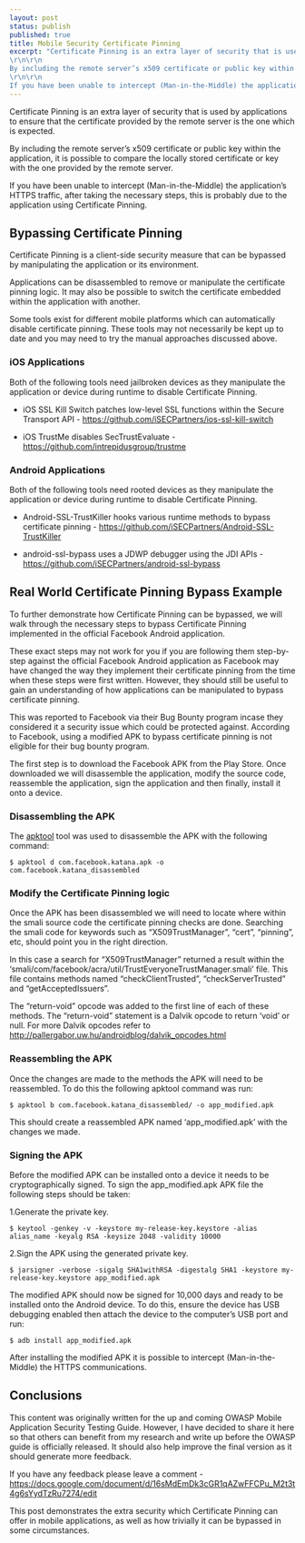 ```yaml
---
layout: post
status: publish
published: true
title: Mobile Security Certificate Pinning
excerpt: "Certificate Pinning is an extra layer of security that is used by applications to ensure that the certificate provided by the remote server is the one which is expected.
\r\n\r\n
By including the remote server’s x509 certificate or public key within the application, it is possible to compare the locally stored certificate or key with the one provided by the remote server.
\r\n\r\n
If you have been unable to intercept (Man-in-the-Middle) the application’s HTTPS traffic, after taking the necessary steps, this is probably due to the application using Certificate Pinning."
---
```


Certificate Pinning is an extra layer of security that is used by applications to ensure that the certificate provided by the remote server is the one which is expected.

By including the remote server’s x509 certificate or public key within the application, it is possible to compare the locally stored certificate or key with the one provided by the remote server.

If you have been unable to intercept (Man-in-the-Middle) the application’s HTTPS traffic, after taking the necessary steps, this is probably due to the application using Certificate Pinning.

## Bypassing Certificate Pinning

Certificate Pinning is a client-side security measure that can be bypassed by manipulating the application or its environment.

Applications can be disassembled to remove or manipulate the certificate pinning logic. It may also be possible to switch the certificate embedded within the application with another.

Some tools exist for different mobile platforms which can automatically disable certificate pinning. These tools may not necessarily be kept up to date and you may need to try the manual approaches discussed above.

### iOS Applications

Both of the following tools need jailbroken devices as they manipulate the application or device during runtime to disable Certificate Pinning.

- iOS SSL Kill Switch patches low-level SSL functions within the Secure Transport API - https://github.com/iSECPartners/ios-ssl-kill-switch

- iOS TrustMe disables SecTrustEvaluate - https://github.com/intrepidusgroup/trustme 

### Android Applications

Both of the following tools need rooted devices as they manipulate the application or device during runtime to disable Certificate Pinning.

- Android-SSL-TrustKiller hooks various runtime methods to bypass certificate pinning - https://github.com/iSECPartners/Android-SSL-TrustKiller 

- android-ssl-bypass uses a JDWP debugger using the JDI APIs - https://github.com/iSECPartners/android-ssl-bypass

## Real World Certificate Pinning Bypass Example

To further demonstrate how Certificate Pinning can be bypassed, we will walk through the necessary steps to bypass Certificate Pinning implemented in the official Facebook Android application.

These exact steps may not work for you if you are following them step-by-step against the official Facebook Android application as Facebook may have changed the way they implement their certificate pinning from the time when these steps were first written. However, they should still be useful to gain an understanding of how applications can be manipulated to bypass certificate pinning.

This was reported to Facebook via their Bug Bounty program incase they considered it a security issue which could be protected against. According to Facebook, using a modified APK to bypass certificate pinning is not eligible for their bug bounty program.

The first step is to download the Facebook APK from the Play Store. Once downloaded we will disassemble the application, modify the source code, reassemble the application, sign the application and then finally, install it onto a device.

### Disassembling the APK

The [apktool](https://github.com/iBotPeaches/Apktool) tool was used to disassemble the APK with the following command:

    $ apktool d com.facebook.katana.apk -o com.facebook.katana_disassembled

### Modify the Certificate Pinning logic

Once the APK has been disassembled we will need to locate where within the smali source code the certificate pinning checks are done. Searching the smali code for keywords such as “X509TrustManager”, “cert”, “pinning”, etc, should point you in the right direction.

In this case a search for “X509TrustManager” returned a result within the ‘smali/com/facebook/acra/util/TrustEveryoneTrustManager.smali’ file. This file contains methods named “checkClientTrusted”, “checkServerTrusted” and “getAcceptedIssuers”.

The “return-void” opcode was added to the first line of each of these methods. The “return-void” statement is a Dalvik opcode to return ‘void’ or null. For more Dalvik opcodes refer to http://pallergabor.uw.hu/androidblog/dalvik_opcodes.html 

### Reassembling the APK

Once the changes are made to the methods the APK will need to be reassembled. To do this the following apktool command was run:

    $ apktool b com.facebook.katana_disassembled/ -o app_modified.apk

This should create a reassembled APK named ‘app_modified.apk’ with the changes we made.

### Signing the APK

Before the modified APK can be installed onto a device it needs to be cryptographically signed. To sign the app_modified.apk APK file the following steps should be taken:

1.Generate the private key.

    $ keytool -genkey -v -keystore my-release-key.keystore -alias alias_name -keyalg RSA -keysize 2048 -validity 10000

2.Sign the APK using the generated private key.

    $ jarsigner -verbose -sigalg SHA1withRSA -digestalg SHA1 -keystore my-release-key.keystore app_modified.apk

The modified APK should now be signed for 10,000 days and ready to be installed onto the Android device. To do this, ensure the device has USB debugging enabled then attach the device to the computer’s USB port and run:

    $ adb install app_modified.apk

After installing the modified APK it is possible to intercept (Man-in-the-Middle) the HTTPS communications.

## Conclusions

This content was originally written for the up and coming OWASP Mobile Application Security Testing Guide. However, I have decided to share it here so that others can benefit from my research and write up before the OWASP guide is officially released. It should also help improve the final version as it should generate more feedback.

If you have any feedback please leave a comment - https://docs.google.com/document/d/16sMdEmDk3cGR1qAZwFFCPu_M2t3t4g6sYydTzRu7274/edit

This post demonstrates the extra security which Certificate Pinning can offer in mobile applications, as well as how trivially it can be bypassed in some circumstances.
